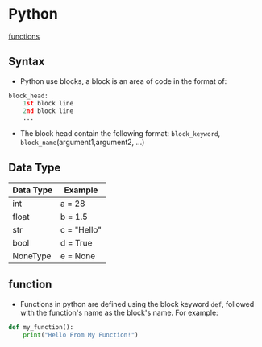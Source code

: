 # Python

[functions](#functions)

## Syntax

- Python use blocks, a block is an area of code in the format of:

```py
block_head:
    1st block line
    2nd block line
    ...
```

- The block head contain the following format: `block_keyword`, `block_name`(argument1,argument2, ...)

## Data Type

| Data Type | Example     |
| --------- | ----------- |
| int       | a = 28      |
| float     | b = 1.5     |
| str       | c = "Hello" |
| bool      | d = True    |
| NoneType  | e = None    |

## function

- Functions in python are defined using the block keyword `def`, followed with the function's name as the block's name. For example:

```py
def my_function():
    print("Hello From My Function!")
```
